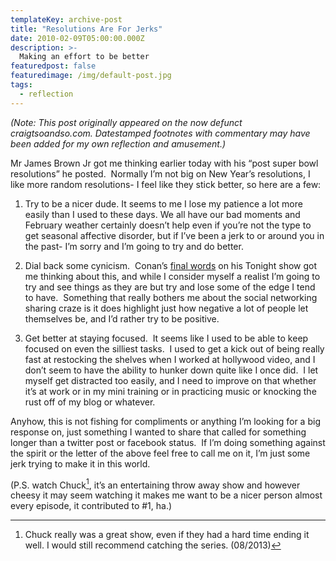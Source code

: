 ```yaml
---
templateKey: archive-post
title: "Resolutions Are For Jerks"
date: 2010-02-09T05:00:00.000Z
description: >-
  Making an effort to be better
featuredpost: false
featuredimage: /img/default-post.jpg
tags:
  - reflection
---
```


*(Note: This post originally appeared on the now defunct craigtsoandso.com. Datestamped footnotes with commentary may have been added for my own reflection and amusement.)*

Mr James Brown Jr got me thinking earlier today with his “post super bowl resolutions” he posted.  Normally I’m not big on New Year’s resolutions, I like more random resolutions- I feel like they stick better, so here are a few:

1) Try to be a nicer dude. It seems to me I lose my patience a lot more easily than I used to these days. We all have our bad moments and February weather certainly doesn’t help even if you’re not the type to get seasonal affective disorder, but if I’ve been a jerk to or around you in the past- I’m sorry and I’m going to try and do better.

2) Dial back some cynicism.  Conan’s [final words][1] on his Tonight show got me thinking about this, and while I consider myself a realist I’m going to try and see things as they are but try and lose some of the edge I tend to have.  Something that really bothers me about the social networking sharing craze is it does highlight just how negative a lot of people let themselves be, and I’d rather try to be positive.

 [1]: http://www.youtube.com/watch?v=F0IEED4w5SE

3) Get better at staying focused.  It seems like I used to be able to keep focused on even the silliest tasks.  I used to get a kick out of being really fast at restocking the shelves when I worked at hollywood video, and I don’t seem to have the ability to hunker down quite like I once did.  I let myself get distracted too easily, and I need to improve on that whether it’s at work or in my mini training or in practicing music or knocking the rust off of my blog or whatever.

Anyhow, this is not fishing for compliments or anything I’m looking for a big response on, just something I wanted to share that called for something longer than a twitter post or facebook status.  If I’m doing something against the spirit or the letter of the above feel free to call me on it, I’m just some jerk trying to make it in this world.

(P.S. watch Chuck[^1], it’s an entertaining throw away show and however cheesy it may seem watching it makes me want to be a nicer person almost every episode, it contributed to #1, ha.)

 [^1]: Chuck really was a great show, even if they had a hard time ending it well. I would still recommend catching the series. (08/2013) 